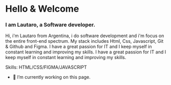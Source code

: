 # Hello & Welcome
### I am Lautaro, a Software developer.

Hi, i'm Lautaro from Argentina, i do software development and i'm focus on the entire front-end spectrum.
My stack includes Html, Css, Javascript, Git & Github and Figma.
I have a great passion for IT and I keep myself in constant learning and improving my skills.
I have a great passion for IT and I keep myself in constant learning and improving my skills.

Skills: HTML/CSS/FIGMA/JAVASCRIPT

- 🔭 I’m currently working on this page. 
